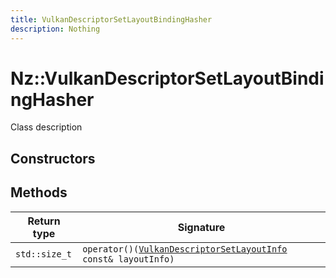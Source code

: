 ```yaml
---
title: VulkanDescriptorSetLayoutBindingHasher
description: Nothing
---
```


# Nz::VulkanDescriptorSetLayoutBindingHasher

Class description

## Constructors


## Methods

| Return type | Signature |
| ----------- | --------- |
| `std::size_t` | `operator()(`[`VulkanDescriptorSetLayoutInfo`](documentation/generated/VulkanRenderer/VulkanDescriptorSetLayoutInfo.md)` const& layoutInfo)` |
